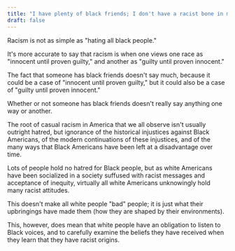```yaml
---
title: "I have plenty of black friends; I don't have a racist bone in my body."
draft: false
---
```


Racism is not as simple as "hating all black people."  
  
It's more accurate to say that racism is when one views one race as "innocent until proven guilty," and another as "guilty until proven innocent."  
  
The fact that someone has black friends doesn't say much, because it could be a case of "innocent until proven guilty," but it could also be a case of "guilty until proven innocent."  
  
Whether or not someone has black friends doesn't really say anything one way or another.  
  
The root of casual racism in America that we all observe isn't usually outright hatred, but ignorance of the historical injustices against Black Americans, of the modern continuations of these injustices, and of the many ways that Black Americans have been left at a disadvantage over time.  
  
Lots of people hold no hatred for Black people, but as white Americans have been socialized in a society suffused with racist messages and acceptance of inequity, virtually all white Americans unknowingly hold many racist attitudes.  
  
This doesn't make all white people "bad" people; it is just what their upbringings have made them (how they are shaped by their environments).  
  
This, however, does mean that white people have an obligation to listen to Black voices, and to carefully examine the beliefs they have received when they learn that they have racist origins.

